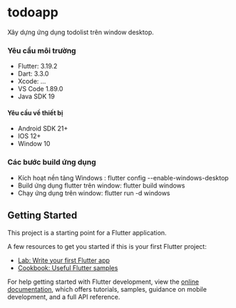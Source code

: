 # todoapp

Xây dựng ứng dụng todolist trên window desktop.

### Yêu cầu môi trường
- Flutter: 3.19.2
- Dart: 3.3.0
- Xcode: ...
- VS Code 1.89.0
- Java SDK 19

#### Yêu cầu về thiết bị
- Android SDK 21+
- IOS 12+
- Window 10

### Các bước build ứng dụng
- Kích hoạt nền tảng Windows : flutter config --enable-windows-desktop
- Build ứng dụng flutter trên window: flutter build windows
- Chạy ứng dụng trên window: flutter run -d windows


## Getting Started

This project is a starting point for a Flutter application.

A few resources to get you started if this is your first Flutter project:

- [Lab: Write your first Flutter app](https://docs.flutter.dev/get-started/codelab)
- [Cookbook: Useful Flutter samples](https://docs.flutter.dev/cookbook)

For help getting started with Flutter development, view the
[online documentation](https://docs.flutter.dev/), which offers tutorials,
samples, guidance on mobile development, and a full API reference.
